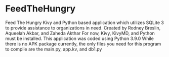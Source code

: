 # FeedTheHungry
Feed The Hungry Kivy and Python based application which utilizes SQLite 3 to provide assistance to organizations in need. Created by Rodney Breslin, Aqueelah Akbar, and Zaheda Akthar
For now, Kivy, KivyMD, and Python must be installed. This application was coded using Python 3.9.0
While there is no APK package currently, the only files you need for this program to compile are the main.py, app.kv, and db1.py
